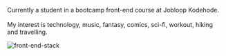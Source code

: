 Currently a student in a bootcamp front-end course at Jobloop Kodehode.<br>
<br>
My interest is technology, music, fantasy, comics, sci-fi, workout, hiking and travelling. 
<br>



![front-end-stack](https://github.com/user-attachments/assets/e26bb1c4-5d17-492b-8649-e5ad265382cd)
